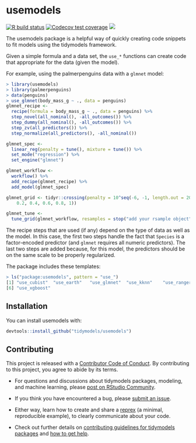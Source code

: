 
<!-- README.md is generated from README.Rmd. Please edit that file -->

# usemodels

[![R build
status](https://github.com/tidymodels/usemodels/workflows/R-CMD-check/badge.svg)](https://github.com/tidymodels/usemodels/actions)
[![Codecov test
coverage](https://codecov.io/gh/tidymodels/usemodel/branch/master/graph/badge.svg)](https://codecov.io/gh/tidymodels/usemodel?branch=master)
![](https://img.shields.io/badge/lifecycle-maturing-blue.svg)

The usemodels package is a helpful way of quickly creating code snippets
to fit models using the tidymodels framework.

Given a simple formula and a data set, the `use_*` functions can create
code that appropriate for the data (given the model).

For example, using the palmerpenguins data with a `glmnet` model:

``` r
> library(usemodels)
> library(palmerpenguins)
> data(penguins)
> use_glmnet(body_mass_g ~ ., data = penguins)
glmnet_recipe <- 
  recipe(formula = body_mass_g ~ ., data = penguins) %>% 
  step_novel(all_nominal(), -all_outcomes()) %>% 
  step_dummy(all_nominal(), -all_outcomes()) %>% 
  step_zv(all_predictors()) %>% 
  step_normalize(all_predictors(), -all_nominal()) 

glmnet_spec <- 
  linear_reg(penalty = tune(), mixture = tune()) %>% 
  set_mode("regression") %>% 
  set_engine("glmnet") 

glmnet_workflow <- 
  workflow() %>% 
  add_recipe(glmnet_recipe) %>% 
  add_model(glmnet_spec) 

glmnet_grid <- tidyr::crossing(penalty = 10^seq(-6, -1, length.out = 20), mixture = c(0.05, 
    0.2, 0.4, 0.6, 0.8, 1)) 

glmnet_tune <- 
  tune_grid(glmnet_workflow, resamples = stop("add your rsample object"), grid = glmnet_grid) 
```

The recipe steps that are used (if any) depend on the type of data as
well as the model. In this case, the first two steps handle the fact
that `Species` is a factor-encoded predictor (and `glmnet` requires all
numeric predictors). The last two steps are added because, for this
model, the predictors should be on the same scale to be properly
regularized.

The package includes these templates:

``` r
> ls("package:usemodels", pattern = "use_")
[1] "use_cubist"  "use_earth"   "use_glmnet"  "use_kknn"    "use_ranger" 
[6] "use_xgboost"
```

## Installation

You can install usemodels with:

``` r
devtools::install_github("tidymodels/usemodels")
```

## Contributing

This project is released with a [Contributor Code of
Conduct](https://contributor-covenant.org/version/2/0/CODE_OF_CONDUCT.html).
By contributing to this project, you agree to abide by its terms.

  - For questions and discussions about tidymodels packages, modeling,
    and machine learning, please [post on RStudio
    Community](https://rstd.io/tidymodels-community).

  - If you think you have encountered a bug, please [submit an
    issue](https://github.com/tidymodels/usemodels/issues).

  - Either way, learn how to create and share a
    [reprex](https://rstd.io/reprex) (a minimal, reproducible example),
    to clearly communicate about your code.

  - Check out further details on [contributing guidelines for tidymodels
    packages](https://www.tidymodels.org/contribute/) and [how to get
    help](https://www.tidymodels.org/help/).
